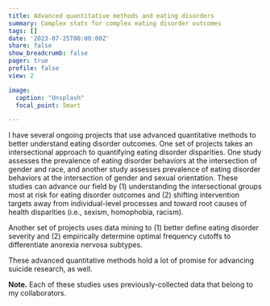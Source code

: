 ```yaml
---
title: Advanced quantitative methods and eating disorders
summary: Complex stats for complex eating disorder outcomes
tags: []
date: '2023-07-25T00:00:00Z'
share: false
show_breadcrumb: false
pager: true
profile: false
view: 2

image:
  caption: "Unsplash"
  focal_point: Smart

---
```

I have several ongoing projects that use advanced quantitative methods to better understand eating disorder outcomes. One set of projects takes an intersectional approach to quantifying eating disorder disparities. One study assesses the prevalence of eating disorder behaviors at the intersection of gender and race, and another study assesses prevalence of eating disorder behaviors at the intersection of gender and sexual orientation. These studies can advance our field by (1) understanding the intersectional groups most at risk for eating disorder outcomes and (2) shifting intervention targets away from individual-level processes and toward root causes of health disparities (i.e., sexism, homophobia, racism).

Another set of projects uses data mining to (1) better define eating disorder severity and (2) empirically determine optimal frequency cutoffs to differentiate anorexia nervosa subtypes.

These advanced quantitative methods hold a lot of promise for advancing suicide research, as well.

**Note.** Each of these studies uses previously-collected data that belong to my collaborators.